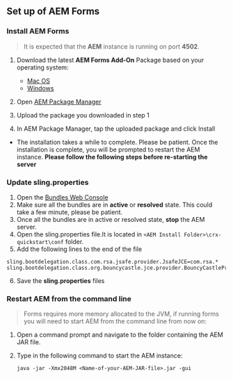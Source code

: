 ## Set up of AEM Forms

### Install AEM Forms

> It is expected that the **AEM** instance is running on port **4502**. 

1. Download the latest **AEM Forms Add-On** Package based on your operating system:
	* <a href="https://experience.adobe.com/#/downloads/content/software-distribution/en/aem.html?fulltext=Add%7E+on%7E+OSX%7E&1_group.propertyvalues.property=.%2Fjcr%3Acontent%2Fmetadata%2Fdc%3Aversion&1_group.propertyvalues.operation=equals&1_group.propertyvalues.0_values=target-version%3Aaem%2F6-5&2_group.propertyvalues.property=.%2Fjcr%3Acontent%2Fmetadata%2Fdc%3Asolution&2_group.propertyvalues.operation=equals&2_group.propertyvalues.0_values=target-solution%3Aaem%2Fforms&3_group.propertyvalues.property=.%2Fjcr%3Acontent%2Fmetadata%2Fdc%3AsoftwareType&3_group.propertyvalues.operation=equals&3_group.propertyvalues.0_values=software-type%3Aservice-and-cumulative-fix&orderby=%40jcr%3Acontent%2Fjcr%3AlastModified&orderby.sort=desc&layout=list&p.offset=0&p.limit=4" target="_blank" class="button">Mac OS</a>
	* <a href="https://experience.adobe.com/#/downloads/content/software-distribution/en/aem.html?fulltext=Add%7E+on%7E+Windows%7E&1_group.propertyvalues.property=.%2Fjcr%3Acontent%2Fmetadata%2Fdc%3Aversion&1_group.propertyvalues.operation=equals&1_group.propertyvalues.0_values=target-version%3Aaem%2F6-5&2_group.propertyvalues.property=.%2Fjcr%3Acontent%2Fmetadata%2Fdc%3Asolution&2_group.propertyvalues.operation=equals&2_group.propertyvalues.0_values=target-solution%3Aaem%2Fforms&3_group.propertyvalues.property=.%2Fjcr%3Acontent%2Fmetadata%2Fdc%3AsoftwareType&3_group.propertyvalues.operation=equals&3_group.propertyvalues.0_values=software-type%3Aservice-and-cumulative-fix&orderby=%40jcr%3Acontent%2Fjcr%3AlastModified&orderby.sort=desc&layout=list&p.offset=0&p.limit=4" target="_blank" class="button">Windows</a>  

2.  Open [AEM Package Manager](http://localhost:4502/crx/packmgr/index.jsp)

3. Upload the package you downloaded in step 1

4. In AEM Package Manager, tap the uploaded package and click Install
  + The installation takes a while to complete. Please be patient. Once the installation is complete, you will be prompted to restart the AEM instance. **Please follow the following steps before re-starting the server**

### Update sling.properties

1. Open the [Bundles Web Console](http://localhost:4502/system/console/bundles) 
2. Make sure all the bundles are in **active** or **resolved** state. This could take a few minute, please be patient. 
3. Once all the bundles are in active or resolved state, **stop** the AEM server.
4. Open the sling.properties file.It is located in `<AEM Install Folder>\crx-quickstart\conf` folder. 
5. Add the following lines to the  end of the file 

  ```
  sling.bootdelegation.class.com.rsa.jsafe.provider.JsafeJCE=com.rsa.*
  sling.bootdelegation.class.org.bouncycastle.jce.provider.BouncyCastleProvider=org.bouncycastle.*
  ```
6. Save the **sling.properties** files

### Restart AEM from the command line

> Forms requires more memory allocated to the JVM, if running forms you will need to start AEM from the command line from now on:

1. Open a command prompt and navigate to the folder containing the AEM JAR file. 
2. Type in the following command to start the AEM instance:

   ```
   java -jar -Xmx2048M <Name-of-your-AEM-JAR-file>.jar -gui
   ```

  

  
